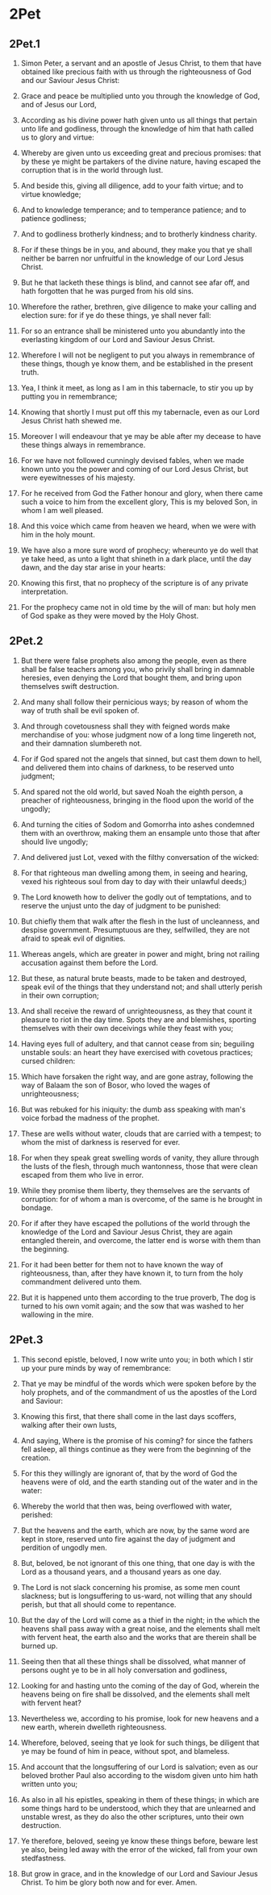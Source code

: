 # 2Pet

## 2Pet.1

1. Simon Peter, a servant and an apostle of Jesus Christ, to them that have obtained like precious faith with us through the righteousness of God and our Saviour Jesus Christ:

2. Grace and peace be multiplied unto you through the knowledge of God, and of Jesus our Lord,

3. According as his divine power hath given unto us all things that pertain unto life and godliness, through the knowledge of him that hath called us to glory and virtue:

4. Whereby are given unto us exceeding great and precious promises: that by these ye might be partakers of the divine nature, having escaped the corruption that is in the world through lust.

5. And beside this, giving all diligence, add to your faith virtue; and to virtue knowledge;

6. And to knowledge temperance; and to temperance patience; and to patience godliness;

7. And to godliness brotherly kindness; and to brotherly kindness charity.

8. For if these things be in you, and abound, they make you that ye shall neither be barren nor unfruitful in the knowledge of our Lord Jesus Christ.

9. But he that lacketh these things is blind, and cannot see afar off, and hath forgotten that he was purged from his old sins.

10. Wherefore the rather, brethren, give diligence to make your calling and election sure: for if ye do these things, ye shall never fall:

11. For so an entrance shall be ministered unto you abundantly into the everlasting kingdom of our Lord and Saviour Jesus Christ.

12. Wherefore I will not be negligent to put you always in remembrance of these things, though ye know them, and be established in the present truth.

13. Yea, I think it meet, as long as I am in this tabernacle, to stir you up by putting you in remembrance;

14. Knowing that shortly I must put off this my tabernacle, even as our Lord Jesus Christ hath shewed me.

15. Moreover I will endeavour that ye may be able after my decease to have these things always in remembrance.

16. For we have not followed cunningly devised fables, when we made known unto you the power and coming of our Lord Jesus Christ, but were eyewitnesses of his majesty.

17. For he received from God the Father honour and glory, when there came such a voice to him from the excellent glory, This is my beloved Son, in whom I am well pleased.

18. And this voice which came from heaven we heard, when we were with him in the holy mount.

19. We have also a more sure word of prophecy; whereunto ye do well that ye take heed, as unto a light that shineth in a dark place, until the day dawn, and the day star arise in your hearts:

20. Knowing this first, that no prophecy of the scripture is of any private interpretation.

21. For the prophecy came not in old time by the will of man: but holy men of God spake as they were moved by the Holy Ghost.

## 2Pet.2

1. But there were false prophets also among the people, even as there shall be false teachers among you, who privily shall bring in damnable heresies, even denying the Lord that bought them, and bring upon themselves swift destruction.

2. And many shall follow their pernicious ways; by reason of whom the way of truth shall be evil spoken of.

3. And through covetousness shall they with feigned words make merchandise of you: whose judgment now of a long time lingereth not, and their damnation slumbereth not.

4. For if God spared not the angels that sinned, but cast them down to hell, and delivered them into chains of darkness, to be reserved unto judgment;

5. And spared not the old world, but saved Noah the eighth person, a preacher of righteousness, bringing in the flood upon the world of the ungodly;

6. And turning the cities of Sodom and Gomorrha into ashes condemned them with an overthrow, making them an ensample unto those that after should live ungodly;

7. And delivered just Lot, vexed with the filthy conversation of the wicked:

8. For that righteous man dwelling among them, in seeing and hearing, vexed his righteous soul from day to day with their unlawful deeds;)

9. The Lord knoweth how to deliver the godly out of temptations, and to reserve the unjust unto the day of judgment to be punished:

10. But chiefly them that walk after the flesh in the lust of uncleanness, and despise government. Presumptuous are they, selfwilled, they are not afraid to speak evil of dignities.

11. Whereas angels, which are greater in power and might, bring not railing accusation against them before the Lord.

12. But these, as natural brute beasts, made to be taken and destroyed, speak evil of the things that they understand not; and shall utterly perish in their own corruption;

13. And shall receive the reward of unrighteousness, as they that count it pleasure to riot in the day time. Spots they are and blemishes, sporting themselves with their own deceivings while they feast with you;

14. Having eyes full of adultery, and that cannot cease from sin; beguiling unstable souls: an heart they have exercised with covetous practices; cursed children:

15. Which have forsaken the right way, and are gone astray, following the way of Balaam the son of Bosor, who loved the wages of unrighteousness;

16. But was rebuked for his iniquity: the dumb ass speaking with man's voice forbad the madness of the prophet.

17. These are wells without water, clouds that are carried with a tempest; to whom the mist of darkness is reserved for ever.

18. For when they speak great swelling words of vanity, they allure through the lusts of the flesh, through much wantonness, those that were clean escaped from them who live in error.

19. While they promise them liberty, they themselves are the servants of corruption: for of whom a man is overcome, of the same is he brought in bondage.

20. For if after they have escaped the pollutions of the world through the knowledge of the Lord and Saviour Jesus Christ, they are again entangled therein, and overcome, the latter end is worse with them than the beginning.

21. For it had been better for them not to have known the way of righteousness, than, after they have known it, to turn from the holy commandment delivered unto them.

22. But it is happened unto them according to the true proverb, The dog is turned to his own vomit again; and the sow that was washed to her wallowing in the mire.

## 2Pet.3

1. This second epistle, beloved, I now write unto you; in both which I stir up your pure minds by way of remembrance:

2. That ye may be mindful of the words which were spoken before by the holy prophets, and of the commandment of us the apostles of the Lord and Saviour:

3. Knowing this first, that there shall come in the last days scoffers, walking after their own lusts,

4. And saying, Where is the promise of his coming? for since the fathers fell asleep, all things continue as they were from the beginning of the creation.

5. For this they willingly are ignorant of, that by the word of God the heavens were of old, and the earth standing out of the water and in the water:

6. Whereby the world that then was, being overflowed with water, perished:

7. But the heavens and the earth, which are now, by the same word are kept in store, reserved unto fire against the day of judgment and perdition of ungodly men.

8. But, beloved, be not ignorant of this one thing, that one day is with the Lord as a thousand years, and a thousand years as one day.

9. The Lord is not slack concerning his promise, as some men count slackness; but is longsuffering to us-ward, not willing that any should perish, but that all should come to repentance.

10. But the day of the Lord will come as a thief in the night; in the which the heavens shall pass away with a great noise, and the elements shall melt with fervent heat, the earth also and the works that are therein shall be burned up.

11. Seeing then that all these things shall be dissolved, what manner of persons ought ye to be in all holy conversation and godliness,

12. Looking for and hasting unto the coming of the day of God, wherein the heavens being on fire shall be dissolved, and the elements shall melt with fervent heat?

13. Nevertheless we, according to his promise, look for new heavens and a new earth, wherein dwelleth righteousness.

14. Wherefore, beloved, seeing that ye look for such things, be diligent that ye may be found of him in peace, without spot, and blameless.

15. And account that the longsuffering of our Lord is salvation; even as our beloved brother Paul also according to the wisdom given unto him hath written unto you;

16. As also in all his epistles, speaking in them of these things; in which are some things hard to be understood, which they that are unlearned and unstable wrest, as they do also the other scriptures, unto their own destruction.

17. Ye therefore, beloved, seeing ye know these things before, beware lest ye also, being led away with the error of the wicked, fall from your own stedfastness.

18. But grow in grace, and in the knowledge of our Lord and Saviour Jesus Christ. To him be glory both now and for ever. Amen.

